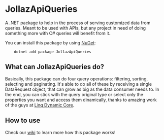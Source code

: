 # JollazApiQueries
A .NET package to help in the process of serving customized data from queries. Meant to be used with APIs, but any project in need of doing something more with C# queries will benefit from it.

You can install this package by using [NuGet](https://www.nuget.org/packages/JollazApiQueries/):

`    dotnet add package JollazApiQueries`

## What can JollazApiQueries do?
Basically, this package can do four query operations: filtering, sorting, selecting and paginating. It's able to do all of these by receiving a single DataRequest object, that can grow as big as the data consumer needs to. In the end, you can stick with the query original type or select only the properties you want and access them dinamically, thanks to amazing work of the guys at [Linq Dynamic Core](https://github.com/StefH/System.Linq.Dynamic.Core).

## How to use
Check our [wiki](https://github.com/jonathanlazaro1/jollaz-api-queries/wiki) to learn more how this package works!
